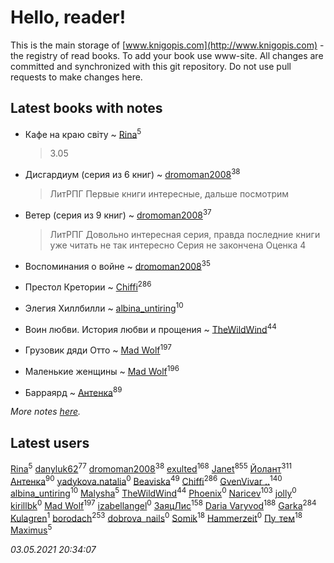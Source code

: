 # Hello, reader!
This is the main storage of [www.knigopis.com](http://www.knigopis.com) - the registry of read books.
To add your book use www-site. All changes are committed and synchronized with this git repository.
Do not use pull requests to make changes here.


## Latest books with notes
* Кафе на краю світу ~ [Rina](users/102/102857111133378678801-google)<sup>5</sup>
    > 3.05

* Дисгардиум (серия из 6 книг) ~ [dromoman2008](users/444/44461886-yandex)<sup>38</sup>
    > ЛитРПГ
    > Первые книги интересные, дальше посмотрим

* Ветер (серия из 9 книг) ~ [dromoman2008](users/444/44461886-yandex)<sup>37</sup>
    > ЛитРПГ
    > Довольно интересная серия, правда последние книги уже читать не так интересно
    > Серия не закончена
    > Оценка 4

* Воспоминания о войне ~ [dromoman2008](users/444/44461886-yandex)<sup>35</sup>

* Престол Кретории ~ [Chiffi](users/105/105831994080785626680-google)<sup>286</sup>

* Элегия Хиллбилли ~ [albina_untiring](users/257/2579695-vkontakte)<sup>10</sup>

* Воин любви. История любви и прощения ~ [TheWildWind](users/262/262062207519652-facebook)<sup>44</sup>

* Грузовик дяди Отто ~ [Mad Wolf](users/947/94738840-vkontakte)<sup>197</sup>

* Маленькие женщины ~ [Mad Wolf](users/947/94738840-vkontakte)<sup>196</sup>

* Барраярд ~ [Антенка](users/118/118158645037334943900-google)<sup>89</sup>


_More notes [here](latest_books_with_notes.md)._


## Latest users
[Rina](users/102/102857111133378678801-google)<sup>5</sup> 
[danyluk62](users/374/374149854-vkontakte)<sup>77</sup> 
[dromoman2008](users/444/44461886-yandex)<sup>38</sup> 
[exulted](users/100/100599204551896265722-google)<sup>168</sup> 
[Janet](users/108/108113656204404967440-google)<sup>855</sup> 
[Йолант](users/104/104690883692185089260-google)<sup>311</sup> 
[Антенка](users/118/118158645037334943900-google)<sup>90</sup> 
[yadykova.natalia](users/567/567284923-yandex)<sup>0</sup> 
[Beaviska](users/102/10202544960024508-facebook)<sup>49</sup> 
[Chiffi](users/105/105831994080785626680-google)<sup>286</sup> 
[GvenVivar ..](users/158/158266434925901-facebook)<sup>140</sup> 
[albina_untiring](users/257/2579695-vkontakte)<sup>10</sup> 
[Malysha](users/412/4129490930435358-facebook)<sup>5</sup> 
[TheWildWind](users/262/262062207519652-facebook)<sup>44</sup> 
[Phoenix](users/112/112747734454276773382-google)<sup>0</sup> 
[Naricev](users/107/107090515204537133928-google)<sup>103</sup> 
[jolly](users/111/111004832908941453467-google)<sup>0</sup> 
[kirillbk](users/116/116762187083018967175-google)<sup>0</sup> 
[Mad Wolf](users/947/94738840-vkontakte)<sup>197</sup> 
[izabellangel](users/292/292667189027944-facebook)<sup>0</sup> 
[ЗаяцЛис](users/112/112388384595246311466-google)<sup>158</sup> 
[Daria Varyvod](users/829/829893410524253-facebook)<sup>188</sup> 
[Garka](users/115/115753719718250012620-google)<sup>284</sup> 
[Kulagren](users/105/105545318327982772463-google)<sup>1</sup> 
[borodach](users/157/15706320-vkontakte)<sup>253</sup> 
[dobrova_nails](users/606/6069210-vkontakte)<sup>0</sup> 
[Somik](users/100/100006761945842-facebook)<sup>18</sup> 
[Hammerzeit](users/103/103389838241993724492-google)<sup>0</sup> 
[Пу_тем](users/344/3448154788585127-facebook)<sup>18</sup> 
[Maximus](users/468/468075371-vkontakte)<sup>5</sup> 


_03.05.2021 20:34:07_
